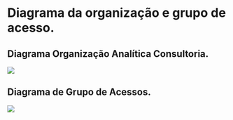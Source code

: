 # Diagrama da organização e grupo de acesso.
## Diagrama Organização Analítica Consultoria.

![](https://github.com/andrerj2000/Dio_DevOps_Banco_Carrefour/blob/main/Diagrama_da_Organiza%C3%A7%C3%A3o_de_Pastas_e_Projetos_e_Grupos_de_Acessos_na_Google_Cloud_Platform/Diagrama_da_Organiza%C3%A7%C3%A3o.png)

## Diagrama de Grupo de Acessos.

![](https://github.com/andrerj2000/Dio_DevOps_Banco_Carrefour/blob/main/Diagrama_da_Organiza%C3%A7%C3%A3o_de_Pastas_e_Projetos_e_Grupos_de_Acessos_na_Google_Cloud_Platform/Grupos_de_acesso.png)
